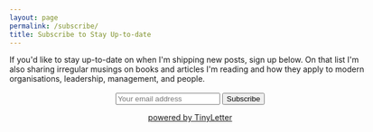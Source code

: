 ```yaml
---
layout: page
permalink: /subscribe/
title: Subscribe to Stay Up-to-date
---
```

<div style="width:640px; margin: auto" class="basic-grey">
If you'd like to stay up-to-date on when I'm shipping new posts, sign up below. On that list I'm also sharing irregular musings on books and articles I'm reading and how they apply to modern organisations, leadership, management, and people.

<p></p>

<form style="padding:3px;text-align:center;" action="https://tinyletter.com/paperplanes-musings" method="post" target="popupwindow" onsubmit="window.open('https://tinyletter.com/paperplanes-musings', 'popupwindow', 'scrollbars=yes,width=800,height=600');return true">
  <input type="text" style="" name="email" id="tlemail" placeholder="Your email address"/>
  <input type="hidden" value="1" name="embed"/>
  <input type="submit" value="Subscribe" />
  <p>
    <a href="https://tinyletter.com" target="_blank">powered by TinyLetter</a>
  </p>
</form>
</div>
